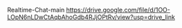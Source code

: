 Realtime-Chat-main
https://drive.google.com/file/d/1OO-LOpN6nLDwCtAqbAhoGdb4RJjOPtRv/view?usp=drive_link
